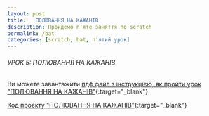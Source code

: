 ```yaml
---
layout: post
title:  'ПОЛЮВАННЯ НА КАЖАНІВ'
description: Пройдемо п'яте заняття по scratch
permalink: /bat
categories: [scratch, bat, п'ятий урок]
---
```


###### УРОК 5: ПОЛЮВАННЯ НА КАЖАНІВ
  
Ви можете завантажити [пдф файл з інструкцією, як пройти урок "ПОЛЮВАННЯ НА КАЖАНІВ"](https://osvita-code.github.io/scratch/pdf/5.pdf){:target="_blank"}   

[Код проєкту "ПОЛЮВАННЯ НА КАЖАНІВ"](https://scratch.mit.edu/projects/354138435){:target="_blank"}  
